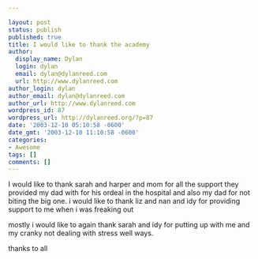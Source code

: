 ```yaml
---

layout: post
status: publish
published: true
title: I would like to thank the academy
author:
  display_name: Dylan
  login: dylan
  email: dylan@dylanreed.com
  url: http://www.dylanreed.com
author_login: dylan
author_email: dylan@dylanreed.com
author_url: http://www.dylanreed.com
wordpress_id: 87
wordpress_url: http://dylanreed.org/?p=87
date: '2003-12-10 05:10:58 -0600'
date_gmt: '2003-12-10 11:10:58 -0600'
categories:
- Awesome
tags: []
comments: []
---
```


I would like to thank sarah and harper and mom for all the support they provided my dad with for his ordeal in the hospital and also my dad for not biting the big one. i would like to thank liz and nan and idy for providing support to me when i was freaking out

mostly i would like to again thank sarah and idy for putting up with me and my cranky not dealing with stress well ways.

thanks to all
